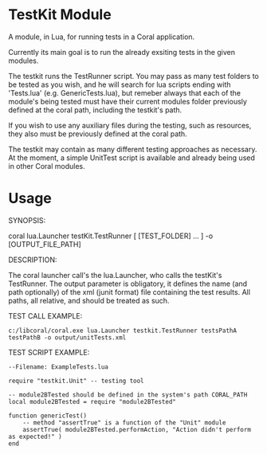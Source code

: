 TestKit Module
==============

A module, in Lua, for running tests in a Coral application.

Currently its main goal is to run the already exsiting tests in the given
modules.

The testkit runs the TestRunner script. You may pass as many test folders to be
tested as you wish, and he will search for lua scripts ending with 'Tests.lua' 
(e.g. GenericTests.lua), but remeber always that each of the module's being
tested must have their current modules folder previously defined at the coral 
path, including the testkit's path.

If you wish to use any auxiliary files during the testing, such as resources,
they also must be previously defined at the coral path.

The testkit may contain as many different testing approaches as necessary. At 
the moment, a simple UnitTest script is available and already being used in 
other Coral modules.

Usage
=====

SYNOPSIS:

coral lua.Launcher testKit.TestRunner [ [TEST_FOLDER] ... ] -o [OUTPUT_FILE_PATH]

DESCRIPTION:

The coral launcher call's the lua.Launcher, who calls the testKit's TestRunner.
The output parameter is obligatory, it defines the name (and path optionally) 
of the xml (junit format) file containing the test results. All paths, all 
relative, and should be treated as such.

TEST CALL EXAMPLE:

	c:/libcoral/coral.exe lua.Launcher testkit.TestRunner testsPathA testPathB -o output/unitTests.xml

TEST SCRIPT EXAMPLE:
	
	--Filename: ExampleTests.lua
	
	require "testkit.Unit" -- testing tool
	
	-- module2BTested should be defined in the system's path CORAL_PATH
	local module2BTested = require "module2BTested"

	function genericTest()
		-- method "assertTrue" is a function of the "Unit" module
		assertTrue( module2BTested.performAction, "Action didn't perform as expected!" )
	end

	
	
